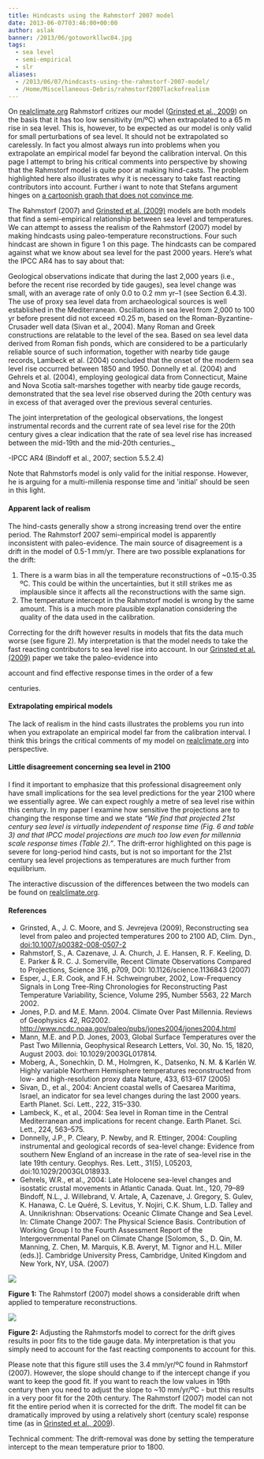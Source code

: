 ```yaml
---
title: Hindcasts using the Rahmstorf 2007 model
date: 2013-06-07T03:46:00+00:00
author: aslak
banner: /2013/06/gotoworkllwc04.jpg
tags:
  - sea level
  - semi-empirical
  - slr
aliases:
  - /2013/06/07/hindcasts-using-the-rahmstorf-2007-model/
  - /Home/Miscellaneous-Debris/rahmstorf2007lackofrealism
---
```

On [realclimate.org](http://www.realclimate.org/index.php/archives/2009/01/sea-will-rise-to-levels-of-last-ice-age) Rahmstorf critizes our model ([Grinsted et al., 2009](/Home/PDFs/Announcements/gslprojection)) on the basis that it has too low sensitivity (m/ºC) when extrapolated to a 65 m rise in sea level. This is, however, to be expected as our model is only valid for small perturbations of sea level. It should not be extrapolated so carelessly. In fact you almost always run into problems when you extrapolate an empirical model far beyond the calibration interval. On this page I attempt to bring his critical comments into perspective by showing that the Rahmstorf model is quite poor at making hind-casts. The problem highlighted here also illustrates why it is necessary to take fast reacting contributors into account. Further i want to note that Stefans argument hinges on [a cartoonish graph that does not convince me](/Home/Miscellaneous-Debris/relationshipbetweensealevelriseandglobaltemperature).
  
The Rahmstorf (2007) and [Grinsted et al. (2009)](/Home/PDFs/Announcements/gslprojection) models are both models that find a semi-empirical relationship between sea level and temperatures. We can attempt to assess the realism of the Rahmstorf (2007) model by making hindcasts using paleo-temperature reconstructions. Four such hindcast are shown in figure 1 on this page. The hindcasts can be compared against what we know about sea level for the past 2000 years. Here’s what the IPCC AR4 has to say about that:
  

  

  

  
Geological observations indicate that during the last 2,000 years (i.e., before the recent rise recorded by tide gauges), sea level change was small, with an average rate of only 0.0 to 0.2 mm yr–1 (see Section 6.4.3). The use of proxy sea level data from archaeological sources is well established in the Mediterranean. Oscillations in sea level from 2,000 to 100 yr before present did not exceed ±0.25 m, based on the Roman-Byzantine-Crusader well data (Sivan et al., 2004). Many Roman and Greek constructions are relatable to the level of the sea. Based on sea level data derived from Roman fish ponds, which are considered to be a particularly reliable source of such information, together with nearby tide gauge records, Lambeck et al. (2004) concluded that the onset of the modern sea level rise occurred between 1850 and 1950. Donnelly et al. (2004) and Gehrels et al. (2004), employing geological data from Connecticut, Maine and Nova Scotia salt-marshes together with nearby tide gauge records, demonstrated that the sea level rise observed during the 20th century was in excess of that averaged over the previous several centuries.
  
The joint interpretation of the geological observations, the longest instrumental records and the current rate of sea level rise for the 20th century gives a clear indication that the rate of sea level rise has increased between the mid-19th and the mid-20th centuries._ 
  
-IPCC AR4 (Bindoff et al., 2007; section 5.5.2.4)
  
Note that Rahmstorfs model is only valid for the initial response. However, he is arguing for a multi-millenia response time and 'initial' should be seen in this light.

#### **Apparent lack of realism**

The hind-casts generally show a strong increasing trend over the entire period. The Rahmstorf 2007 semi-empirical model is apparently inconsistent with paleo-evidence. The main source of disagreement is a drift in the model of 0.5-1 mm/yr. There are two possible explanations for the drift:

  1. There is a warm bias in all the temperature reconstructions of ~0.15-0.35 ºC. This could be within the uncertainties, but it still strikes me as implausible since it affects all the reconstructions with the same sign.
  2. The temperature intercept in the Rahmstorf model is wrong by the same amount. This is a much more plausible explanation considering the quality of the data used in the calibration.

Correcting for the drift however results in models that fits the data much worse (see figure 2). My interpretation is that the model needs to take the fast reacting contributors to sea level rise into account. In our [Grinsted et al. (2009)](/Home/PDFs/Announcements/gslprojection) paper we take the paleo-evidence into
  
account and find effective response times in the order of a few
  
centuries.

#### Extrapolating empirical models

The lack of realism in the hind casts illustrates the problems you run into when you extrapolate an empirical model far from the calibration interval. I think this brings the critical comments of my model on [realclimate.org](http://www.realclimate.org/index.php/archives/2009/01/sea-will-rise-to-levels-of-last-ice-age) into perspective.

#### **Little disagreement concerning sea level in 2100**

I find it important to emphasize that this professional disagreement only have small implications for the sea level predictions for the year 2100 where we essentially agree. We can expect roughly a metre of sea level rise within this century. In my paper I examine how sensitive the projections are to changing the response time and we state _“We find that projected 21st century sea level is virtually independent of response time (Fig. 6 and table 3) and that IPCC model projections are much too low even for millennia scale response times (Table 2).”_. The drift-error highlighted on this page is severe for long-period hind casts, but is not so important for the 21st century sea level projections as temperatures are much further from equilibrium.
  
The interactive discussion of the differences between the two models can be found on [realclimate.org](http://www.realclimate.org/index.php/archives/2009/01/sea-will-rise-to-levels-of-last-ice-age).

#### References

  * Grinsted, A., J. C. Moore, and S. Jevrejeva (2009), Reconstructing sea level from paleo and projected temperatures 200 to 2100 AD, Clim. Dyn., [doi:10.1007/s00382-008-0507-2](http://dx.doi.org/10.1007/s00382-008-0507-2)
  * Rahmstorf, S., A. Cazenave, J. A. Church, J. E. Hansen, R. F. Keeling, D. E. Parker & R. C. J. Somerville, Recent Climate Observations Compared to Projections, Science 316, p709, DOI: 10.1126/science.1136843 (2007)
  * Esper, J., E.R. Cook, and F.H. Schweingruber, 2002, Low-Frequency Signals in Long Tree-Ring Chronologies for Reconstructing Past Temperature Variability, Science, Volume 295, Number 5563, 22 March 2002.
  * Jones, P.D. and M.E. Mann. 2004. Climate Over Past Millennia. Reviews of Geophysics 42, RG2002. <http://www.ncdc.noaa.gov/paleo/pubs/jones2004/jones2004.html>
  * Mann, M.E. and P.D. Jones, 2003, Global Surface Temperatures over the Past Two Millennia, Geophysical Research Letters, Vol. 30, No. 15, 1820, August 2003. doi: 10.1029/2003GL017814.
  * Moberg, A., Sonechkin, D. M., Holmgren, K., Datsenko, N. M. & Karlén W. Highly variable Northern Hemisphere temperatures reconstructed from low- and high-resolution proxy data Nature, 433, 613-617 (2005)
  * Sivan, D., et al., 2004: Ancient coastal wells of Caesarea Maritima, Israel, an indicator for sea level changes during the last 2000 years. Earth Planet. Sci. Lett., 222, 315–330.
  * Lambeck, K., et al., 2004: Sea level in Roman time in the Central Mediterranean and implications for recent change. Earth Planet. Sci. Lett., 224, 563–575.
  * Donnelly, J.P., P. Cleary, P. Newby, and R. Ettinger, 2004: Coupling instrumental and geological records of sea-level change: Evidence from southern New England of an increase in the rate of sea-level rise in the late 19th century. Geophys. Res. Lett., 31(5), L05203, doi:10.1029/2003GL018933.
  * Gehrels, W.R., et al., 2004: Late Holocene sea-level changes and isostatic crustal movements in Atlantic Canada. Quat. Int., 120, 79–89 Bindoff, N.L., J. Willebrand, V. Artale, A, Cazenave, J. Gregory, S. Gulev, K. Hanawa, C. Le Quéré, S. Levitus, Y. Nojiri, C.K. Shum, L.D. Talley and A. Unnikrishnan: Observations: Oceanic Climate Change and Sea Level. In: Climate Change 2007: The Physical Science Basis. Contribution of Working Group I to the Fourth Assessment Report of the Intergovernmental Panel on Climate Change [Solomon, S., D. Qin, M. Manning, Z. Chen, M. Marquis, K.B. Averyt, M. Tignor and H.L. Miller (eds.)]. Cambridge University Press, Cambridge, United Kingdom and New York, NY, USA. (2007)

![](/2016/02/Rahmstorf-hindcasts.png)
  
**Figure 1:** The Rahmstorf (2007) model shows a considerable drift when applied to temperature reconstructions.
  
![](/2016/02/Rahmstorf-hindcasts-driftcorrected.png)
  
**Figure 2:** Adjusting the Rahmstorfs model to correct for the drift gives results in poor fits to the tide gauge data. My interpretation is that you simply need to account for the fast reacting components to account for this.
  
Please note that this figure still uses the 3.4 mm/yr/ºC found in Rahmstorf (2007). However, the slope should change to if the intercept change if you want to keep the good fit. If you want to reach the low values in 19th century then you need to adjust the slope to ~10 mm/yr/ºC - but this results in a very poor fit for the 20th century. The Rahmstorf (2007) model can not fit the entire period when it is corrected for the drift. The model fit can be dramatically improved by using a relatively short (century scale) response time (as in [Grinsted et al., 2009](/Home/PDFs/Announcements/gslprojection)).
  
Technical comment: The drift-removal was done by setting the temperature intercept to the mean temperature prior to 1800.
